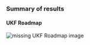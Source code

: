 ### Summary of results

#### UKF Roadmap

<image src="UKF_roadmap.png" alt="missing UKF Roadmap image" />

